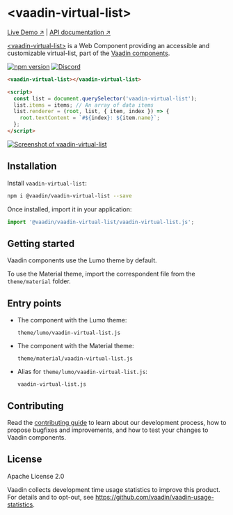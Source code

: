 # &lt;vaadin-virtual-list&gt;

[Live Demo ↗](https://vaadin.com/docs/latest/ds/components/virtual-list)
|
[API documentation ↗](https://vaadin.com/docs/latest/ds/components/virtual-list/api)

[&lt;vaadin-virtual-list&gt;](https://vaadin.com/docs/latest/ds/components/virtual-list) is a Web Component providing an accessible and customizable virtual-list, part of the [Vaadin components](https://vaadin.com/docs/latest/ds/components).

[![npm version](https://badgen.net/npm/v/@vaadin/vaadin-virtual-list)](https://www.npmjs.com/package/@vaadin/vaadin-virtual-list)
[![Discord](https://img.shields.io/discord/732335336448852018?label=discord)](https://discord.gg/PHmkCKC)

```html
<vaadin-virtual-list></vaadin-virtual-list>

<script>
  const list = document.querySelector('vaadin-virtual-list');
  list.items = items; // An array of data items
  list.renderer = (root, list, { item, index }) => {
    root.textContent = `#${index}: ${item.name}`;
  };
</script>
```

[<img src="https://raw.githubusercontent.com/vaadin/web-components/master/packages/virtual-list/screenshot.png" alt="Screenshot of vaadin-virtual-list">](https://vaadin.com/docs/latest/ds/components/virtual-list)

## Installation

Install `vaadin-virtual-list`:

```sh
npm i @vaadin/vaadin-virtual-list --save
```

Once installed, import it in your application:

```js
import '@vaadin/vaadin-virtual-list/vaadin-virtual-list.js';
```

## Getting started

Vaadin components use the Lumo theme by default.

To use the Material theme, import the correspondent file from the `theme/material` folder.

## Entry points

- The component with the Lumo theme:

  `theme/lumo/vaadin-virtual-list.js`

- The component with the Material theme:

  `theme/material/vaadin-virtual-list.js`

- Alias for `theme/lumo/vaadin-virtual-list.js`:

  `vaadin-virtual-list.js`

## Contributing

Read the [contributing guide](https://vaadin.com/docs/latest/guide/contributing/overview) to learn about our development process, how to propose bugfixes and improvements, and how to test your changes to Vaadin components.

## License

Apache License 2.0

Vaadin collects development time usage statistics to improve this product. For details and to opt-out, see https://github.com/vaadin/vaadin-usage-statistics.
